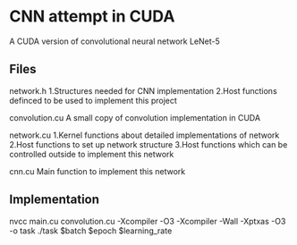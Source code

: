 # CNN attempt in CUDA
A CUDA version of convolutional neural network LeNet-5

## Files
network.h
1.Structures needed for CNN implementation
2.Host functions definced to be used to implement this project

convolution.cu
A small copy of convolution implementation in CUDA

network.cu
1.Kernel functions about detailed implementations of network
2.Host functions to set up network structure
3.Host functions which can be controlled outside to implement this network

cnn.cu
Main function to implement this network

## Implementation
nvcc main.cu convolution.cu -Xcompiler -O3 -Xcompiler -Wall -Xptxas -O3 -o task
./task $batch $epoch $learning_rate
